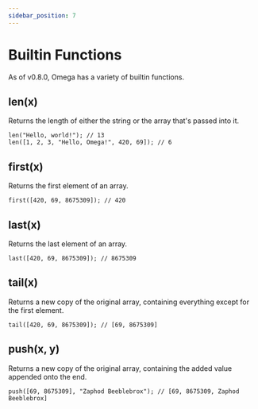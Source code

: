```yaml
---
sidebar_position: 7
---
```


# Builtin Functions

As of v0.8.0, Omega has a variety of builtin functions.

## len(x)

Returns the length of either the string or the array that's passed into it.

```omega
len("Hello, world!"); // 13
len([1, 2, 3, "Hello, Omega!", 420, 69]); // 6
```

## first(x)

Returns the first element of an array.

```omega
first([420, 69, 8675309]); // 420
```

## last(x)

Returns the last element of an array.

```omega
last([420, 69, 8675309]); // 8675309
```

## tail(x)

Returns a new copy of the original array, containing everything except for the first element.

```omega
tail([420, 69, 8675309]); // [69, 8675309]
```

## push(x, y)

Returns a new copy of the original array, containing the added value appended onto the end.

```omega
push([69, 8675309], "Zaphod Beeblebrox"); // [69, 8675309, Zaphod Beeblebrox]
```
